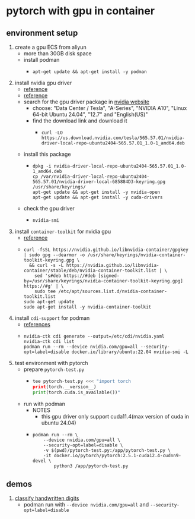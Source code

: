 # pytorch with gpu in container

## environment setup

1. create a gpu ECS from aliyun
    * more than 30GB disk space
    * install podman
        + ```shell
          apt-get update && apt-get install -y podman
          ```
2. install nvidia gpu driver
    * [reference](https://help.aliyun.com/zh/egs/user-guide/install-a-gpu-driver-on-a-gpu-accelerated-compute-optimized-linux-instance)
    * [reference]()
    * search for the gpu driver package in [nvidia website](https://www.nvidia.cn/drivers/lookup/)
        + choose: "Data Center / Tesla", "A-Series", "NVIDIA A10", "Linux 64-bit Ubuntu 24.04", "12.7" and "English(US)"
        + find the download link and download it
            * ```shell
              curl -LO https://us.download.nvidia.com/tesla/565.57.01/nvidia-driver-local-repo-ubuntu2404-565.57.01_1.0-1_amd64.deb
              ```
    * install this package
        + ```shell
          dpkg -i nvidia-driver-local-repo-ubuntu2404-565.57.01_1.0-1_amd64.deb
          cp /var/nvidia-driver-local-repo-ubuntu2404-565.57.01/nvidia-driver-local-685884D3-keyring.gpg /usr/share/keyrings/
          apt-get update && apt-get install -y nvidia-open
          apt-get update && apt-get install -y cuda-drivers
          ```
    * check the gpu driver
        + ```shell
          nvidia-smi
          ```
3. install `container-toolkit` for nvidia gpu
    * [reference](https://docs.nvidia.com/datacenter/cloud-native/container-toolkit/latest/install-guide.html#installing-with-apt)
    * ```shell
      curl -fsSL https://nvidia.github.io/libnvidia-container/gpgkey | sudo gpg --dearmor -o /usr/share/keyrings/nvidia-container-toolkit-keyring.gpg \
        && curl -s -L https://nvidia.github.io/libnvidia-container/stable/deb/nvidia-container-toolkit.list | \
          sed 's#deb https://#deb [signed-by=/usr/share/keyrings/nvidia-container-toolkit-keyring.gpg] https://#g' | \
          sudo tee /etc/apt/sources.list.d/nvidia-container-toolkit.list
      sudo apt-get update
      sudo apt-get install -y nvidia-container-toolkit
      ```
4. install `cdi-support` for podman
    * [references](https://docs.nvidia.com/datacenter/cloud-native/container-toolkit/latest/cdi-support.html)
    * ```shell
      nvidia-ctk cdi generate --output=/etc/cdi/nvidia.yaml
      nvidia-ctk cdi list
      podman run --rm --device nvidia.com/gpu=all --security-opt=label=disable docker.io/library/ubuntu:22.04 nvidia-smi -L
      ```
5. test environment with pytorch
    * prepare `pytorch-test.py`
        + ```python
          tee pytorch-test.py <<< "import torch
          print(torch.__version__)
          print(torch.cuda.is_available())"
          ```
    * run with podman
        + NOTES
            * this gpu driver only support cuda11.4(max version of cuda in ubuntu 24.04)
        + ```shell
          podman run --rm \
              --device nvidia.com/gpu=all \
              --security-opt=label=disable \
              -v $(pwd)/pytorch-test.py:/app/pytorch-test.py \
              -it docker.io/pytorch/pytorch:2.5.1-cuda12.4-cudnn9-devel \
                  python3 /app/pytorch-test.py
          ```

## demos

1. [classify handwritten digits](../../classify-handwritten-digits/README.md)
    * podman run with `--device nvidia.com/gpu=all` and `--security-opt=label=disable`
